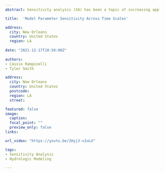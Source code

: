```yaml
---
abstract: Sensitivity analysis (SA) has been a topic of increasing application on environmental modeling. Several toolboxes available for different programming languages have been released, including a great variety of approaches and methodologies for investigation and interpretation of SA results. Such techniques have been applied to improve the performance of hydrologic models by focusing on the most relevant parameters. Despite studies indicating the importance of parameters varying over time, little research has explored how sensitivity varies across different simulation time scales. In this study, we evaluate how the time scale of the data used in rainfall-runoff model affects the sensitivity of model parameters for a collection of catchments located in Brazil and the USA. We compare the sensitivity arising from a hydrological model calibrated to monthly time resolution streamflow data with the sensitivity arising from the same model calibrated to daily time resolution data with outputs aggregated to a monthly resolution. Additionally, we also evaluate how the importance of the model parameters change depending on the choice of the objective function. The results demonstrate that time resolution influences the sensitivity of the model parameters and that addressing the temporal dynamics of parameter sensitivity might represent important gains in model simulations depending on the time scale of interest.

title:  'Model Parameter Sensitivity Across Time Scales'

address:
  city: New Orleans
  country: United States
  region: LA
  
date: "2021-12-17T10:50:00Z"  
 
authors:
- Cássio Rampinelli
- Tyler Smith

address:
  city: New Orleans
  country: United States
  postcode: 
  region: LA
  street: 

featured: false
image:
  caption: 
  focal_point: ""
  preview_only: false
links:

url_video: "https://youtu.be/2Hyj3-v2uLU"

tags:
- Sensitivity Analysis
- Hydrologic Modeling

---
```



